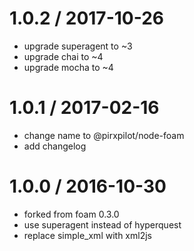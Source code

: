 
1.0.2 / 2017-10-26
==================

 * upgrade superagent to ~3
 * upgrade chai to ~4
 * upgrade mocha to ~4

1.0.1 / 2017-02-16
==================

 * change name to @pirxpilot/node-foam
 * add changelog

1.0.0 / 2016-10-30
==================

 * forked from foam 0.3.0
 * use superagent instead of hyperquest
 * replace simple_xml with xml2js
